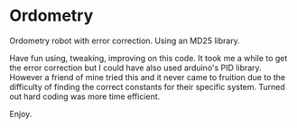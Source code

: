 # Ordometry
Ordometry robot with error correction. Using an MD25 library.

Have fun using, tweaking, improving on this code. It took me a while to get the error correction but I could have also used
arduino's PID library. However a friend of mine tried this and it never came to fruition due to the difficulty of finding the correct constants for their specific system. Turned out hard coding was more time efficient.

Enjoy.

